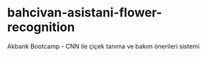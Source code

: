 # bahcivan-asistani-flower-recognition
Akbank Bootcamp - CNN ile çiçek tanıma ve bakım önerileri sistemi 
